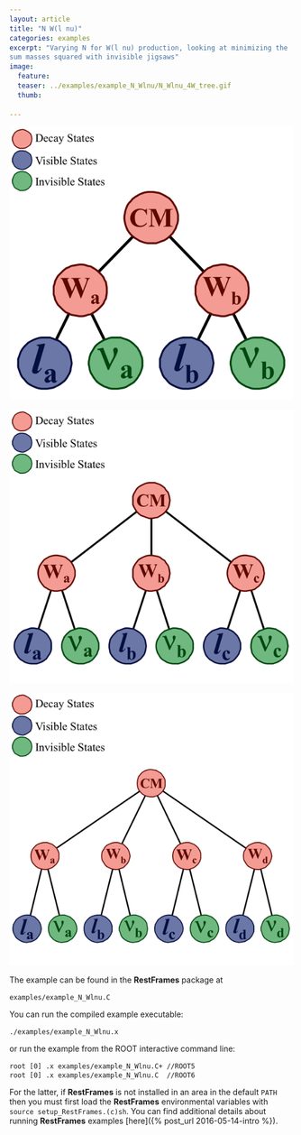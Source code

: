 ```yaml
---
layout: article
title: "N W(l nu)"
categories: examples
excerpt: "Varying N for W(l nu) production, looking at minimizing the
sum masses squared with invisible jigsaws"
image:
  feature:
  teaser: ../examples/example_N_Wlnu/N_Wlnu_4W_tree.gif
  thumb:

---
```


![default](/examples/example_N_Wlnu/N_Wlnu_2W_tree.gif)

![default](/examples/example_N_Wlnu/N_Wlnu_3W_tree.gif)

![default](/examples/example_N_Wlnu/N_Wlnu_4W_tree.gif)

The example can be found in the **RestFrames** package at

    examples/example_N_Wlnu.C

You can run the compiled example executable:

    ./examples/example_N_Wlnu.x

or run the example from the ROOT interactive command line:

	root [0] .x examples/example_N_Wlnu.C+ //ROOT5
    root [0] .x examples/example_N_Wlnu.C  //ROOT6

For the latter, if **RestFrames** is not installed in an area in the
default `PATH` then you must first load the **RestFrames**
environmental variables with `source setup_RestFrames.(c)sh`. You can
find additional details about running **RestFrames** examples [here]({% post_url 2016-05-14-intro %}).
